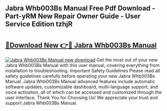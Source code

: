 ## Jabra Whb003Bs Manual Free Pdf Download - Part-yRM New Repair Owner Guide - User Service Edition tzhjR

# <h2><a href="http://bc36953.oget.top/?id=Jabra+Whb003Bs+Manual">🔗Download New 👉🔴 Jabra Whb003Bs Manual</a></h2>

[![Jabra Whb003Bs Manual new download](https://i.imgur.com/5g1atiW.png)](http://bc36953.oget.top/?id=Jabra+Whb003Bs+Manual)
Get the most out of your new Jabra Whb003Bs Manual with this user manual, covering everything from installation to troubleshooting. Important Safety Guidelines Please read all safety guidelines carefully before operating your new Jabra Whb003Bs Manual. Jabra Whb003Bs Manual advanced features include automatic software updates, customizable dashboard, multi-language support, and voice activation, all of which can be accessed and customized through the user interface. Thank You for Choosing Us! We appreciate your trust and support Jabra Whb003Bs Manual.
